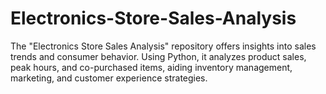 # Electronics-Store-Sales-Analysis
The "Electronics Store Sales Analysis" repository offers insights into sales trends and consumer behavior. Using Python, it analyzes product sales, peak hours, and co-purchased items, aiding inventory management, marketing, and customer experience strategies.

